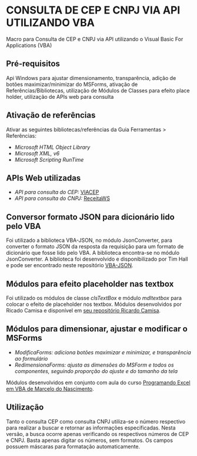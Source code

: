 # **CONSULTA DE CEP E CNPJ VIA API UTILIZANDO VBA**
Macro para Consulta de CEP e CNPJ via API utilizando o Visual Basic For Applications (VBA)

## **Pré-requisitos**
Api Windows para ajustar dimensionamento, transparência, adição de botões maximizar/minimizar do MSForms, ativação de Referências/Bibliotecas, utilização de Módulos de Classes para efeito place holder, utilização de APIs web para consulta

## **Ativação de referências**
Ativar as seguintes bibliotecas/referências da Guia Ferramentas > Referências:

  - *Microsoft HTML Object Library*
  - *Microsoft XML, v6*
  - *Microsoft Scripting RunTime*

## **APIs Web utilizadas**

  - *API para consulta do CEP:* [VIACEP](https://viacep.com.br/)
  - *API para consulta do CNPJ:* [ReceitaWS](https://developers.receitaws.com.br/#/operations/queryCNPJFree)

## **Conversor formato JSON para dicionário lido pelo VBA**
Foi utilizado a biblioteca VBA-JSON, no módulo JsonConverter, para converter o formato JSON da resposta da requisição para um formato de dicionário que fosse lido pelo VBA.
A biblioteca encontra-se no módulo JsonConverter.
A biblioteca foi desenvolvido e disponibilizado por Tim Hall e pode ser encontrado neste repositório [VBA-JSON](https://github.com/VBA-tools/VBA-JSON).

## **Módulos para efeito placeholder nas textbox**
Foi utilizado os módulos de classe *clsTextBox* e módulo *mdltextbox* para colocar o efeito de placeholder nos textbox.
Módulos desenvolvidos por Ricado Camisa e disponível em [seu repositório Ricardo Camisa](https://github.com/ricardocamisa/clsTextBox).

## **Módulos para dimensionar, ajustar e modificar o MSForms**
  - *ModificaForms: adiciona botões maximizar e minimizar, e transparência ao formulário*
  - *RedimensionaForms: ajusta as dimensões do MSForm e todos os componentes, seguindo proporção do ajuste e do tamanho da tela*

Módulos desenvolvidos em conjunto com aula do curso [Programando Excel em VBA de Marcelo do Nascimento](https://hotmart.com/pt-br/marketplace/produtos/programando-o-excel-com-vba/S70500759S).

## **Utilização**
Tanto o consulta CEP como consulta CNPJ utiliza-se o número respectivo para realizar a buscar e retornar as informações especificadas.
Nesta versão, a busca ocorre apenas verificando os respectivos números de CEP e CNPJ.
Basta apenas digitar os números, sem formatos. Os campos possuem máscaras para formatação automaticamente.
